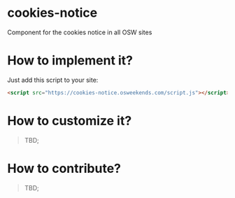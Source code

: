 # cookies-notice
Component for the cookies notice in all OSW sites

# How to implement it?
Just add this script to your site:
```html
<script src="https://cookies-notice.osweekends.com/script.js"></script>
```

# How to customize it?
> TBD;

# How to contribute?
> TBD;
